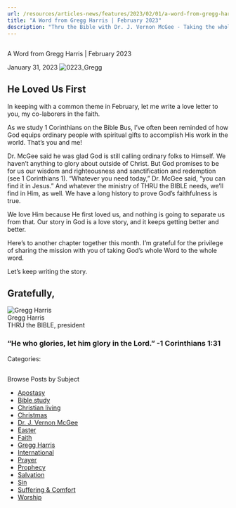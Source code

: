 ```yaml
---
url: /resources/articles-news/features/2023/02/01/a-word-from-gregg-harris-february-2023
title: "A Word from Gregg Harris | February 2023"
description: "Thru the Bible with Dr. J. Vernon McGee - Taking the whole Word to the whole world"
---
```







## 
 A Word from Gregg Harris | February 2023


January 31, 2023
![](https://www.ttb.org/images/default-source/features-and-news/0223_gregg14b82877-8451-468b-bb24-f46c62844a6e.jpg?sfvrsn=b49f1816_1 "0223_Gregg")




## He Loved Us First

In keeping with a common theme in February, let me write a love letter to you, my co-laborers in the faith. 

As we study 1 Corinthians on the Bible Bus, I’ve often been reminded of how God equips ordinary people with spiritual gifts to accomplish His work in the world. That’s you and me!  

Dr. McGee said he was glad God is still calling ordinary folks to Himself. We haven’t anything to glory about outside of Christ. But God promises to be for us our wisdom and righteousness and sanctification and redemption (see 1 Corinthians 1). “Whatever you need today,” Dr. McGee said, “you can find it in Jesus.” And whatever the ministry of THRU the BIBLE needs, we’ll find in Him, as well. We have a long history to prove God’s faithfulness is true. 

We love Him because He first loved us, and nothing is going to separate us from that. Our story in God is a love story, and it keeps getting better and better. 

Here’s to another chapter together this month. I’m grateful for the privilege of sharing the mission with you of taking God’s whole Word to the whole word. 

Let’s keep writing the story.  

## Gratefully,

![Gregg Harris ](/images/default-source/default-album/gregg-harris.jpg?sfvrsn=38591e16_0 "Gregg Harris ")  
Gregg Harris  
THRU the BIBLE, president

### “He who glories, let him glory in the Lord.” -1 Corinthians 1:31



Categories: 









## 
 Browse Posts by Subject


* [Apostasy](/resources/articles-news/-in-tags/tags/Apostasy)
* [Bible study](/resources/articles-news/-in-tags/tags/Bible-study)
* [Christian living](/resources/articles-news/-in-tags/tags/Christian-living)
* [Christmas](/resources/articles-news/-in-tags/tags/Christmas)
* [Dr. J. Vernon McGee](/resources/articles-news/-in-tags/tags/Dr-J-Vernon-McGee)
* [Easter](/resources/articles-news/-in-tags/tags/easter)
* [Faith](/resources/articles-news/-in-tags/tags/Faith)
* [Gregg Harris](/resources/articles-news/-in-tags/tags/Gregg-Harris)
* [International](/resources/articles-news/-in-tags/tags/International)
* [Prayer](/resources/articles-news/-in-tags/tags/prayer)
* [Prophecy](/resources/articles-news/-in-tags/tags/Prophecy)
* [Salvation](/resources/articles-news/-in-tags/tags/Salvation)
* [Sin](/resources/articles-news/-in-tags/tags/sin)
* [Suffering & Comfort](/resources/articles-news/-in-tags/tags/Suffering-Comfort)
* [Worship](/resources/articles-news/-in-tags/tags/worship)






